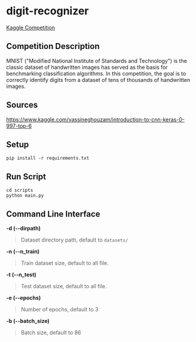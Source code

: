 # digit-recognizer
[Kaggle Competition](https://www.kaggle.com/c/digit-recognizer/overview)

## Competition Description
MNIST ("Modified National Institute of Standards and Technology") is the  classic dataset of handwritten images has served as the basis for benchmarking classification algorithms. In this competition, the goal is to correctly identify digits from a dataset of tens of thousands of handwritten images. 

## Sources
https://www.kaggle.com/yassineghouzam/introduction-to-cnn-keras-0-997-top-6

## Setup
```pip install -r requirements.txt```

## Run Script

```
cd scripts
python main.py
```

## Command Line Interface
**-d (--dirpath)**
> Dataset directory path, default to `datasets/`

**-n (--n_train)**
> Train dataset size, default to all file.

**-t (--n_test)**
> Test dataset size, default to all file.

**-e (--epochs)** 
> Number of epochs, default to 3
  
**-b (--batch_size)**
> Batch size, default to 86
